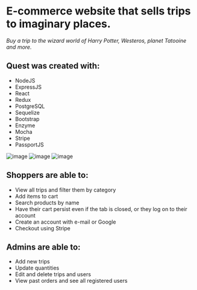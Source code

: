 # E-commerce website that sells trips to imaginary places.

*Buy a trip to the wizard world of Harry Potter, Westeros, planet Tatooine and more.*

## **Quest was created with:**

- NodeJS      
- ExpressJS
- React       
- Redux
- PostgreSQL  
- Sequelize
- Bootstrap   
- Enzyme
- Mocha
- Stripe      
- PassportJS



![image](https://user-images.githubusercontent.com/26104823/42479961-43c81310-83a9-11e8-9273-00ffa5f39951.png)
![image](https://user-images.githubusercontent.com/26104823/43028708-5aefaee6-8c4f-11e8-9a03-0ca521f09921.png)
![image](https://user-images.githubusercontent.com/26104823/43028710-5be82a9e-8c4f-11e8-8a50-b9e7c099eb29.png)

## **Shoppers are able to:**

- View all trips and filter them by category
- Add items to cart
- Search products by name
- Have their cart persist even if the tab is closed, or they log on to their account
- Create an account with e-mail or Google
- Checkout using Stripe

## **Admins are able to:**

- Add new trips
- Update quantities
- Edit and delete trips and users
- View past orders and see all registered users
